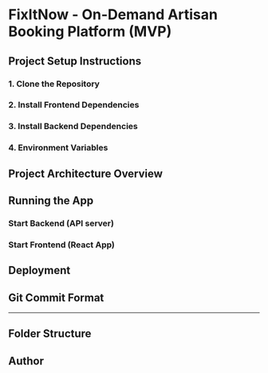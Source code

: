 # FixItNow - On-Demand Artisan Booking Platform (MVP)

<!-- FixItNow is a Nigerian-focused on-demand platform that connects customers with verified local artisans (e.g., electricians, plumbers, carpenters) in real-time. It includes role-based experiences for customers, artisans, and platform admins.

--- -->

## Project Setup Instructions

### 1. Clone the Repository
<!-- ```bash
git clone https://github.com/yourusername/fixitnow.git
cd fixitnow
``` -->

### 2. Install Frontend Dependencies
<!-- ```bash
cd client
npm install
``` -->

### 3. Install Backend Dependencies
<!-- ```bash
cd ../server
npm install
``` -->

### 4. Environment Variables
<!-- Create a `.env` file inside `/server` with the following:
```env
PORT=5000
MONGO_URI=your_mongodb_connection_string
JWT_SECRET=your_jwt_secret
PAYSTACK_SECRET_KEY=your_paystack_key
```

--- -->

## Project Architecture Overview
<!-- 
### Roles:
- Customer: Find artisans, unlock contact, track job, review
- Artisan: Register with NIN, receive jobs, track progress
- Admin: Approve artisans, monitor jobs, resolve disputes

### Tech Stack:
- **Frontend**: React, Tailwind CSS
- **Backend**: Node.js, Express.js
- **Database**: MongoDB (Mongoose)
- **Payment**: Paystack
- **Auth**: JWT + Role Middleware -->

<!-- --- -->

## Running the App

### Start Backend (API server)
<!-- ```bash
cd server
npm run dev
``` -->

### Start Frontend (React App)
<!-- ```bash
cd client
npm start
```

The app will run at `http://localhost:3000` and the API at `http://localhost:5000` -->

<!-- --- -->

## Deployment

<!-- You can deploy the app using:
- **Frontend**: [Vercel](https://vercel.com/) or Netlify
- **Backend**: [Render](https://render.com/) or Railway
- **Database**: [MongoDB Atlas](https://www.mongodb.com/cloud/atlas)

Ensure you add all `.env` variables to the respective platform environment configs. -->

<!-- --- -->

## Git Commit Format

<!-- Use this convention for all commits:
```bash
feat: add new feature (e.g., feat: create unlock contact page)
fix: bug fix (e.g., fix: resolve dashboard crash on load)
docs: update README or comments
style: CSS or UI-only changes
refactor: code restructure without feature change
```

Example:
```bash
git add .
git commit -m "feat: implement Paystack unlock contact flow"
git push origin main
``` -->

---

## Folder Structure
<!-- See the `Fixitnow-structure` file for full details on:
- Client (React app)
- Server (API routes & controllers)
- Role-based folder setup

--- -->

## Author
<!-- **Olayemi Odobo** — Passionate problem solver building Nigeria-first digital tools. -->


